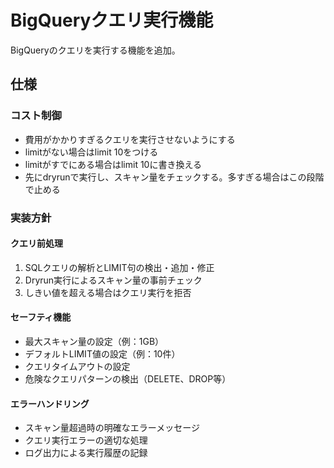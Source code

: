 # BigQueryクエリ実行機能

BigQueryのクエリを実行する機能を追加。

## 仕様

### コスト制御
- 費用がかかりすぎるクエリを実行させないようにする
- limitがない場合はlimit 10をつける
- limitがすでにある場合はlimit 10に書き換える
- 先にdryrunで実行し、スキャン量をチェックする。多すぎる場合はこの段階で止める

### 実装方針

#### クエリ前処理
1. SQLクエリの解析とLIMIT句の検出・追加・修正
2. Dryrun実行によるスキャン量の事前チェック
3. しきい値を超える場合はクエリ実行を拒否

#### セーフティ機能
- 最大スキャン量の設定（例：1GB）
- デフォルトLIMIT値の設定（例：10件）
- クエリタイムアウトの設定
- 危険なクエリパターンの検出（DELETE、DROP等）

#### エラーハンドリング
- スキャン量超過時の明確なエラーメッセージ
- クエリ実行エラーの適切な処理
- ログ出力による実行履歴の記録